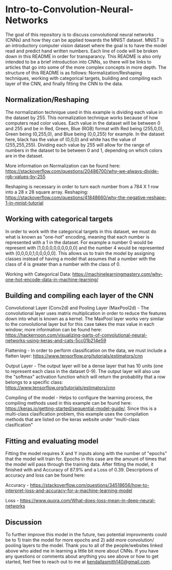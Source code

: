 # Intro-to-Convolution-Neural-Networks
The goal of this repository is to discuss convolutional neural networks (CNNs) and how they can be applied towards the MNIST dataset. MNIST is an introductory computer vision dataset where the goal is to have the model read and predict hand written numbers. Each line of code will be broken down in this README in order for transparancy. This README is also only intended to be a brief introduction into CNNs, so there will be links to articles that go into some of the more complex concepts in more depth. The structure of this README is as follows: Normalization/Reshaping techniques, working with categorical targets, building and compiling each layer of the CNN, and finally fitting the CNN to the data.

## Normalization/Reshaping
The normalization technique used in this example is dividing each value in the dataset by 255. This normalization technique works because of how computers read color values. Each value in the dataset will be between 0 and 255 and be in Red, Green, Blue (RGB) format with Red being (255,0,0), Green being (0,255,0), and Blue being (0,0,255) for example. In the dataset here, black has the value of (0,0,0) and white has the value of (255,255,255). Dividing each value by 255 will allow for the range of numbers in the dataset to be between 0 and 1, depending on which colors are in the dataset. 

More information on Normalization can be found here: https://stackoverflow.com/questions/20486700/why-we-always-divide-rgb-values-by-255

Reshaping is necessary in order to turn each number from a 784 X 1 row into a 28 x 28 square array. 
Reshaping: https://stackoverflow.com/questions/41848660/why-the-negative-reshape-1-in-mnist-tutorial

## Working with categorical targets
In order to work with the categorical targets in this dataset, we must do what is known as "one-hot" encoding, meaning that each number is represented with a 1 in the dataset. For example a number 0 would be represent with [1,0,0,0,0,0,0,0,0,0] and the number 4 would be represented with [0,0,0,0,1,0,0,0,0,0]. This allows us to train the model by assigning classes instead of having a model that assumes that a number with the class of 4 is greater than a number with the class of 0.

Working with Categorical Data: https://machinelearningmastery.com/why-one-hot-encode-data-in-machine-learning/

## Building and compiling each layer of the CNN
Convolutional Layer (Conv2d) and Pooling Layer (MaxPool2d) - The convolutional layer uses matrix multiplication in order to reduce the features down into what is known as a kernel. The MaxPool layer works very similar to the convolutional layer but for this case takes the max value in each window; more information can be found here:  https://hackernoon.com/visualizing-parts-of-convolutional-neural-networks-using-keras-and-cats-5cc01b214e59

Flattening - In order to perform classification on the data, we must include a flatten layer: https://www.tensorflow.org/tutorials/estimators/cnn

Output Layer - The output layer will be a dense layer that has 10 units (one to represent each class in the dataset 0-9). The output layer will also use the "softmax" activation function which will return the probability that a row belongs to a specific class: https://www.tensorflow.org/tutorials/estimators/cnn

Compiling of the model - Helps to configure the learning process, the compiling methods used in this example can be found here: https://keras.io/getting-started/sequential-model-guide/. Since this is a multi-class clasification problem, this example uses the compilation methods that are listed on the keras website under "multi-class clasification"

## Fitting and evaluating model
Fitting the model requires X and Y inputs along with the number of "epochs" that the model will train for. Epochs in this case are the amount of times that the model will pass through the training data. After fitting the model, it finished with and Accuracy of 87.9% and a Loss of 0.39. Descriptions of accuracy and loss can be found here:

Accuracy - https://stackoverflow.com/questions/34518656/how-to-interpret-loss-and-accuracy-for-a-machine-learning-model

Loss - https://www.quora.com/What-does-loss-mean-in-deep-neural-networks

## Discussion
To further improve this model in the future, two potential improvments could be to 1) train the model for more epochs and 2) add more convolution/ pooling layers to the model. Thank you to all of the people/websites linked above who aided me in learning a little bit more about CNNs. If you have any questions or comments about anything you see above or how to get started, feel free to reach out to me at kendallasmith140@gmail.com.
